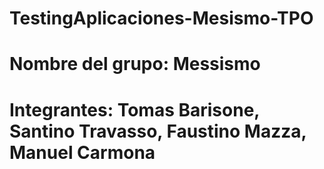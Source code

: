 # TestingAplicaciones-Mesismo-TPO
# Nombre del grupo: Messismo
# Integrantes: Tomas Barisone, Santino Travasso, Faustino Mazza, Manuel Carmona
